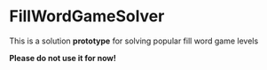 # FillWordGameSolver
This is a solution **prototype** for solving popular fill word game levels

**Please do not use it for now!**
